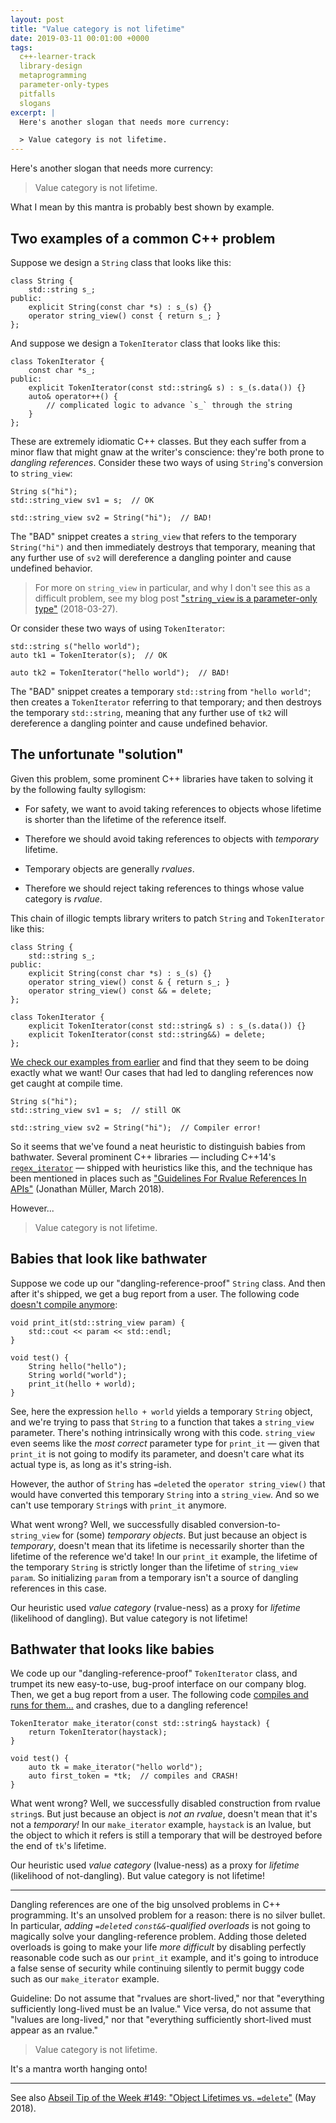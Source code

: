 ```yaml
---
layout: post
title: "Value category is not lifetime"
date: 2019-03-11 00:01:00 +0000
tags:
  c++-learner-track
  library-design
  metaprogramming
  parameter-only-types
  pitfalls
  slogans
excerpt: |
  Here's another slogan that needs more currency:

  > Value category is not lifetime.
---
```


Here's another slogan that needs more currency:

> Value category is not lifetime.

What I mean by this mantra is probably best shown by example.


## Two examples of a common C++ problem

Suppose we design a `String` class that looks like this:

    class String {
        std::string s_;
    public:
        explicit String(const char *s) : s_(s) {}
        operator string_view() const { return s_; }
    };

And suppose we design a `TokenIterator` class that looks like this:

    class TokenIterator {
        const char *s_;
    public:
        explicit TokenIterator(const std::string& s) : s_(s.data()) {}
        auto& operator++() {
            // complicated logic to advance `s_` through the string
        }
    };

These are extremely idiomatic C++ classes. But they each suffer from a minor flaw
that might gnaw at the writer's conscience: they're both prone to _dangling references_.
Consider these two ways of using `String`'s conversion to `string_view`:

    String s("hi");
    std::string_view sv1 = s;  // OK

    std::string_view sv2 = String("hi");  // BAD!

The "BAD" snippet creates a `string_view` that refers to the temporary `String("hi")` and
then immediately destroys that temporary, meaning that any further use of `sv2` will
dereference a dangling pointer and cause undefined behavior.

> For more on `string_view` in particular, and why I don't see this as a difficult problem,
> see my blog post ["`string_view` is a parameter-only type"](/blog/2018/03/27/string-view-is-a-borrow-type/)
> (2018-03-27).

Or consider these two ways of using `TokenIterator`:

    std::string s("hello world");
    auto tk1 = TokenIterator(s);  // OK

    auto tk2 = TokenIterator("hello world");  // BAD!

The "BAD" snippet creates a temporary `std::string` from `"hello world"`; then creates a `TokenIterator`
referring to that temporary; and then destroys the temporary `std::string`, meaning that any further use
of `tk2` will dereference a dangling pointer and cause undefined behavior.


## The unfortunate "solution"

Given this problem, some prominent C++ libraries have taken to solving it by
the following faulty syllogism:

- For safety, we want to avoid taking references to objects whose lifetime is shorter than the lifetime of the reference itself.

- Therefore we should avoid taking references to objects with _temporary_ lifetime.

- Temporary objects are generally _rvalues_.

- Therefore we should reject taking references to things whose value category is _rvalue_.

This chain of illogic tempts library writers to patch `String` and `TokenIterator` like this:

    class String {
        std::string s_;
    public:
        explicit String(const char *s) : s_(s) {}
        operator string_view() const & { return s_; }
        operator string_view() const && = delete;
    };

    class TokenIterator {
        explicit TokenIterator(const std::string& s) : s_(s.data()) {}
        explicit TokenIterator(const std::string&&) = delete;
    };

[We check our examples from earlier](https://godbolt.org/z/fq4YIx)
and find that they seem to be doing exactly what we want!
Our cases that had led to dangling references now get caught at compile time.

    String s("hi");
    std::string_view sv1 = s;  // still OK

    std::string_view sv2 = String("hi");  // Compiler error!

So it seems that we've found a neat heuristic to distinguish babies from bathwater.
Several prominent C++ libraries — including C++14's
[`regex_iterator`](https://en.cppreference.com/w/cpp/regex/regex_iterator/regex_iterator) —
shipped with heuristics like this, and the technique has been mentioned in places such as
["Guidelines For Rvalue References In APIs"](https://foonathan.net/blog/2018/03/26/rvalue-references-api-guidelines.html)
(Jonathan Müller, March 2018).

However...

> Value category is not lifetime.


## Babies that look like bathwater

Suppose we code up our "dangling-reference-proof" `String` class. And then after it's
shipped, we get a bug report from a user. The following code
[doesn't compile anymore](https://godbolt.org/z/-pwzef):

    void print_it(std::string_view param) {
        std::cout << param << std::endl;
    }

    void test() {
        String hello("hello");
        String world("world");
        print_it(hello + world);
    }

See, here the expression `hello + world` yields a temporary `String` object, and we're trying to
pass that `String` to a function that takes a `string_view` parameter. There's nothing intrinsically
wrong with this code. `string_view` even seems like the *most correct* parameter type for `print_it` —
given that `print_it` is not going to modify its parameter, and doesn't care what its actual type is,
as long as it's string-ish.

However, the author of `String` has `=delete`d the `operator string_view()` that would have
converted this temporary `String` into a `string_view`. And so we can't use temporary `String`s
with `print_it` anymore.

What went wrong? Well, we successfully disabled conversion-to-`string_view` for (some) *temporary objects*.
But just because an object is *temporary*, doesn't mean that its lifetime is necessarily shorter than
the lifetime of the reference we'd take! In our `print_it` example, the lifetime of the temporary `String`
is strictly longer than the lifetime of `string_view param`. So initializing `param` from a temporary
isn't a source of dangling references in this case.

Our heuristic used _value category_ (rvalue-ness) as a proxy for _lifetime_ (likelihood of dangling).
But value category is not lifetime!


## Bathwater that looks like babies

We code up our "dangling-reference-proof" `TokenIterator` class, and trumpet its new easy-to-use,
bug-proof interface on our company blog. Then, we get a bug report from a user. The following code
[compiles and runs for them...](https://godbolt.org/z/xgMjFu) and crashes, due to a dangling reference!

    TokenIterator make_iterator(const std::string& haystack) {
        return TokenIterator(haystack);
    }

    void test() {
        auto tk = make_iterator("hello world");
        auto first_token = *tk;  // compiles and CRASH!
    }

What went wrong? Well, we successfully disabled construction from rvalue `string`s.
But just because an object is *not an rvalue*, doesn't mean that it's not a *temporary!*
In our `make_iterator` example, `haystack` is an lvalue, but the object to which it refers
is still a temporary that will be destroyed before the end of `tk`'s lifetime.

Our heuristic used _value category_ (lvalue-ness) as a proxy for _lifetime_ (likelihood of not-dangling).
But value category is not lifetime!

----

Dangling references are one of the big unsolved problems in C++ programming. It's an unsolved problem
for a reason: there is no silver bullet. In particular, _adding `=delete`d `const&&`-qualified overloads_ is not
going to magically solve your dangling-reference problem. Adding those deleted overloads is going to
make your life *more difficult* by disabling perfectly reasonable code such as our `print_it` example,
and it's going to introduce a false sense of security while continuing silently to permit buggy code
such as our `make_iterator` example.

Guideline: Do not assume that "rvalues are short-lived," nor that "everything sufficiently long-lived must be an lvalue."
Vice versa, do not assume that "lvalues are long-lived," nor that "everything sufficiently short-lived must appear as an rvalue."

> Value category is not lifetime.

It's a mantra worth hanging onto!

----

See also [Abseil Tip of the Week #149: "Object Lifetimes vs. `=delete`"](https://abseil.io/tips/149) (May 2018).
